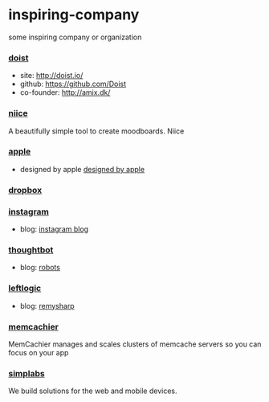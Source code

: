# inspiring-company
some inspiring company or organization

### [doist](http://doist.io/)

- site: http://doist.io/
- github: https://github.com/Doist
- co-founder: http://amix.dk/

### [niice](https://niice.co/)

A beautifully simple tool to create moodboards. Niice  

### [apple](http://www.apple.com)  

- designed by apple [designed by apple](https://www.youtube.com/watch?v=xpmfTNjpF8U)  

### [dropbox](https://www.dropbox.com/)  

### [instagram](http://instagram.com)  

- blog: [instagram blog](http://blog.instagram.com)

### [thoughtbot](https://thoughtbot.com/)

- blog: [robots](https://robots.thoughtbot.com/)

### [leftlogic](http://leftlogic.com/)

- blog: [remysharp](https://remysharp.com)

### [memcachier](https://www.memcachier.com/)

MemCachier manages and scales clusters of memcache servers so you can focus on your app

### [simplabs](http://simplabs.com/)

We build solutions for the web and mobile devices.

